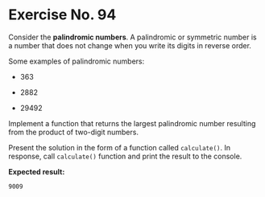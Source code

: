 # Exercise No. 94

Consider the **palindromic numbers**. A palindromic or symmetric number is a number that does not change when you write its digits in reverse order.

Some examples of palindromic numbers:

-   363

-   2882

-   29492

Implement a function that returns the largest palindromic number resulting from the product of two-digit numbers.

Present the solution in the form of a function called `calculate()`. In response, call `calculate()` function and print the result to the console.


**Expected result:**


    9009